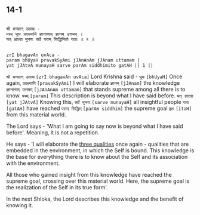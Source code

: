 ## 14-1


```shloka-sa

श्री भगवान् उवाच -
परम् भूयः प्रवक्ष्यामि ज्ञानानाम् ज्ञानम् उत्तमम् ।
यत् ज्ञात्वा मुनयः सर्वे पराम् सिद्धिमितो गताः ॥ १ ॥

```
```shloka-sa-hk

zrI bhagavAn uvAca -
param bhUyaH pravakSyAmi jJAnAnAm jJAnam uttamam |
yat jJAtvA munayaH sarve parAm siddhimito gatAH || 1 ||

```
`श्री भगवान् उवाच` `[zrI bhagavAn uvAca]` Lord Krishna said - `भूयः` `[bhUyaH]` Once again, `प्रवक्ष्यामि` `[pravakSyAmi]` I will elaborate `ज्ञानम्` `[jJAnam]` the knowledge `ज्ञानानाम् उत्तमम्` `[jJAnAnAm uttamam]` that stands supreme among all there is to know. `परम्` `[param]` This description is beyond what I have said before. `यत् ज्ञात्वा` `[yat jJAtvA]` Knowing this, `सर्वे मुनयः` `[sarve munayaH]` all insightful people `गताः` `[gatAH]` have reached `पराम् सिद्धिम्` `[parAm siddhim]` the supreme goal `इतः` `[itaH]` from this material world.

The Lord says - 'What I am going to say now is beyond what I have said before'. Meaning, it is not a repetition. 

He says - 'I will elaborate the 
[three qualities](satva_rajas_tamas)
 once again - qualities that are embedded in the environment, in which the Self is bound. This knowledge is the base for everything there is to know about the Self and its association with the environment. 

All those who gained insight from this knowledge have reached the supreme goal, crossing over this material world. Here, the supreme goal is the realization of the Self in its true form'.

In the next Shloka, the Lord describes this knowledge and the benefit of knowing it.


